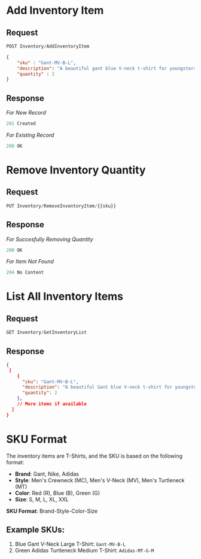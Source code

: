 # Add Inventory Item

## Request

```js
POST Inventory/AddInventoryItem
```

```json
{
    "sku" : "Gant-MV-B-L",
    "description": "A beautiful gant blue V-neck t-shirt for youngsters",
    "quantity" : 2
}
```

## Response
*For New Record*
```js
201 Created
```

*For Existing Record*
```js
200 OK
```

# Remove Inventory Quantity

## Request
```js
PUT Inventory/RemoveInventoryItem/{{sku}}
```

## Response
*For Succesfully Removing Quantity*
```js
200 OK
```

*For Item Not Found*
```js
204 No Content
```

# List All Inventory Items

## Request
```js
GET Inventory/GetInventoryList
```

## Response

```json
{
 [
    {
      "sku": "Gant-MV-B-L",
      "description": "A beautiful Gant blue V-neck t-shirt for youngsters",
      "quantity": 2
    },
    // More items if available
  ]
}
```

# SKU Format

The inventory items are T-Shirts, and the SKU is based on the following format:

- **Brand**: Gant, Nike, Adidas
- **Style**: Men's Crewneck (MC), Men's V-Neck (MV), Men's Turtleneck (MT)
- **Color**: Red (R), Blue (B), Green (G)
- **Size**: S, M, L, XL, XXL

**SKU Format**: Brand-Style-Color-Size

## Example SKUs:

1. Blue Gant V-Neck Large T-Shirt: `Gant-MV-B-L`
2. Green Adidas Turtleneck Medium T-Shirt: `Adidas-MT-G-M`
